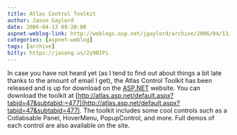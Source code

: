 ```yaml
---
title: Atlas Control Toolkit
author: Jason Gaylord
date: 2006-04-13 09:20:00
aspnet-weblog-link: http://weblogs.asp.net/jgaylord/archive/2006/04/13/442739.aspx
categories: [aspnet-weblog]
tags: [archive]
bitly: https://jasong.us/2y9BIPi
---
```


In case you have not heard yet (as I tend to find out about things a bit late thanks to the amount of email I get), the Atlas Control Toolkit has been released and is up for download on the [ASP.NET](http://www.asp.net/ "ASP.NET") website. You can download the toolkit at [http://atlas.asp.net/default.aspx?tabid=47&subtabid;=477](http://atlas.asp.net/default.aspx?tabid=47&subtabid=477). The toolkit includes some cool controls such as a Collabsable Panel, HoverMenu, PopupControl, and more. Full demos of each control are also available on the site.